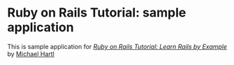 # Ruby on Rails Tutorial: sample application

This is sample application for
[*Ruby on Rails Tutorial: Learn Rails by Example*](http://railstutorial.org/)
by [Michael Hartl](http://michaelhartl.com/)